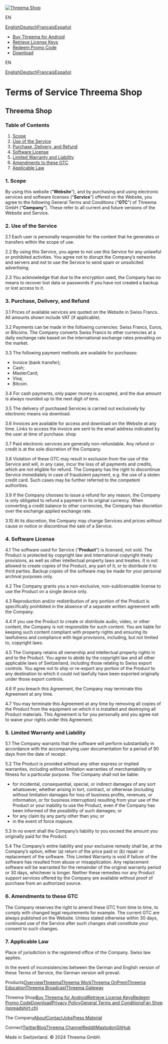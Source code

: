 [![Threema Shop](/images/threema-logo.svg)](https://shop.threema.ch/en "Threema Shop")

[](https://shop.threema.ch/en/buy "Your Locally Saved Order(s)")

EN

[English](https://shop.threema.ch/en/terms)[Deutsch](https://shop.threema.ch/de/terms)[Français](https://shop.threema.ch/fr/terms)[Español](https://shop.threema.ch/es/terms)

* [Buy Threema for Android](https://shop.threema.ch/en/buy "Buy Threema for Android")
* [Retrieve License Keys](https://shop.threema.ch/en/retrieve-keys "Retrieve License Keys")
* [Redeem Promo Code](https://shop.threema.ch/en/redeem "Redeem Promo Code")
* [Download](https://shop.threema.ch/en/download "Download")

EN

[English](https://shop.threema.ch/en/terms)[Deutsch](https://shop.threema.ch/de/terms)[Français](https://shop.threema.ch/fr/terms)[Español](https://shop.threema.ch/es/terms)

Terms of Service Threema Shop
=============================

Threema Shop
------------

### Table of Contents

1. [Scope](#1-scope)
2. [Use of the Service](#2-use-of-the-service)
3. [Purchase, Delivery, and Refund](#3-purchase-delivery-and-refund)
4. [Software License](#4-software-license)
5. [Limited Warranty and Liability](#5-limited-warranty-and-liability)
6. [Amendments to these GTC](#6-amendments-to-these-gtc)
7. [Applicable Law](#7-applicable-law)

### 1\. Scope

By using this website (“**Website**”), and by purchasing and using electronic services and software licenses (“**Service**”) offered on the Website, you agree to the following General Terms and Conditions (“**GTC**”) of Threema GmbH (“**Company**”). These refer to all current and future versions of the Website and Service.

### 2\. Use of the Service

2.1 Each user is personally responsible for the content that he generates or transfers within the scope of use.

2.2 By using this Service, you agree to not use this Service for any unlawful or prohibited activities. You agree not to disrupt the Company’s networks and servers and not to use the Service to send spam or unsolicited advertising.

2.3 You acknowledge that due to the encryption used, the Company has no means to recover lost data or passwords if you have not created a backup or lost access to it.

### 3\. Purchase, Delivery, and Refund

3.1 Prices of available services are quoted on the Website in Swiss Francs. All amounts shown include VAT (if applicable).

3.2 Payments can be made in the following currencies: Swiss Francs, Euros, or Bitcoins. The Company converts Swiss Francs to other currencies at a daily exchange rate based on the international exchange rates prevailing on the market.

3.3 The following payment methods are available for purchases:

* Invoice (bank transfer);
* Cash;
* MasterCard;
* Visa;
* Bitcoin.

3.4 For cash payments, only paper money is accepted, and the due amount is always rounded up to the next digit of tens.

3.5 The delivery of purchased Services is carried out exclusively by electronic means via download.

3.6 Invoices are available for access and download on the Website at any time. Links to access the invoice are sent to the email address indicated by the user at time of purchase. shop

3.7 Paid electronic services are generally non-refundable. Any refund or credit is at the sole discretion of the Company.

3.8 Violation of these GTC may result in exclusion from the use of the Service and will, in any case, incur the loss of all payments and credits, which are not eligible for refund. The Company has the right to discontinue Service immediately in case of fraudulent payment, e.g. the use of a stolen credit card. Such cases may be further referred to the competent authorities.

3.9 If the Company chooses to issue a refund for any reason, the Company is only obligated to refund a payment in its original currency. When converting a credit balance to other currencies, the Company has discretion over the exchange applied exchange rate.

3.10 At its discretion, the Company may change Services and prices without cause or notice or discontinue the sale of a Service.

### 4\. Software License

4.1 The software used for Service (“**Product**”) is licensed, not sold. The Product is protected by copyright law and international copyright treaty provisions, as well as other intellectual property laws and treaties. It is not allowed to create copies of the Product, any part of it, or to distribute it to third parties. Backup copies of the software may be made for your personal archival purposes only.

4.2 The Company grants you a non-exclusive, non-sublicensable license to use the Product on a single device only.

4.3 Reproduction and/or redistribution of any portion of the Product is specifically prohibited in the absence of a separate written agreement with the Company.

4.4 If you use the Product to create or distribute audio, video, or other content, the Company is not responsible for such content. You are liable for keeping such content compliant with property rights and ensuring its lawfulness and compliance with legal provisions, including, but not limited to, copyright laws.

4.5 The Company retains all ownership and intellectual property rights in and to the Product. You agree to abide by the copyright law and all other applicable laws of Switzerland, including those relating to Swiss export controls. You agree not to ship or re-export any portion of the Product to any destination to which it could not lawfully have been exported originally under those export controls.

4.6 If you breach this Agreement, the Company may terminate this Agreement at any time.

4.7 You may terminate this Agreement at any time by removing all copies of the Product from the equipment on which it is installed and destroying all Product materials. This Agreement is for you personally and you agree not to waive your rights under this Agreement.

### 5\. Limited Warranty and Liability

5.1 The Company warrants that the software will perform substantially in accordance with the accompanying user documentation for a period of 90 days from the date of receipt.

5.2 The Product is provided without any other express or implied warranties, including without limitation warranties of merchantability or fitness for a particular purpose. The Company shall not be liable:

* for incidental, consequential, special, or indirect damages of any sort whatsoever, whether arising in tort, contract, or otherwise (including without limitation damages for loss of business profits, revenues, or information, or for business interruption) resulting from your use of the Product or your inability to use the Product, even if the Company has been informed of the possibility of such damages; or
* for any claim by any party other than you; or
* in the event of force majeure.

5.3 In no event shall the Company’s liability to you exceed the amount you originally paid for the Product.

5.4 The Company’s entire liability and your exclusive remedy shall be, at the Company’s option, either (a) return of the price paid or (b) repair or replacement of the software. This Limited Warranty is void if failure of the software has resulted from abuse or misapplication. Any replacement software will be warranted for the remainder of the original warranty period or 30 days, whichever is longer. Neither these remedies nor any Product support services offered by the Company are available without proof of purchase from an authorized source.

### 6\. Amendments to these GTC

The Company reserves the right to amend these GTC from time to time, to comply with changed legal requirements for example. The current GTC are always published on the Website. Unless stated otherwise within 30 days, continued use of the Service after such changes shall constitute your consent to such changes.

### 7\. Applicable Law

Place of jurisdiction is the registered office of the Company. Swiss law applies.

In the event of inconsistencies between the German and English version of these Terms of Service, the German version will prevail.

Products[Overview](https://threema.ch/ "Overview")[Threema](https://threema.ch/en/home "Threema")[Threema Work](https://threema.ch/en/work "Threema Work")[Threema OnPrem](https://threema.ch/en/onprem "Threema OnPrem")[Threema Education](https://threema.ch/en/education "Threema Education")[Threema Broadcast](https://threema.ch/en/broadcast "Threema Broadcast")[Threema Gateway](https://gateway.threema.ch/en "Threema Gateway")

Threema Shop[Buy Threema for Android](https://shop.threema.ch/en/buy "Buy Threema for Android")[Retrieve License Keys](https://shop.threema.ch/en/retrieve-keys "Retrieve License Keys")[Redeem Promo Code](https://shop.threema.ch/en/redeem "Redeem Promo Code")[Download](https://shop.threema.ch/en/download "Download")[Privacy Policy](https://shop.threema.ch/en/privacy "Privacy Policy")[General Terms and Conditions](https://shop.threema.ch/en/terms "General Terms and Conditions")[Fan Shop (spreadshirt.ch)](https://threema.myspreadshop.ch/ "Fan Shop (spreadshirt.ch)")

The Company[About](https://threema.ch/en/about "About")[Contact](https://threema.ch/en/contact "Contact")[Jobs](https://threema.ch/en/jobs "Jobs")[Press Material](https://threema.ch/en/press "Press Material")

Connect[Twitter](https://twitter.com/ThreemaApp "Twitter")[Blog](https://threema.ch/en/blog "Blog")[Threema Channel](https://threema.ch/en/faq/Threema_Channel "Threema Channel")[Reddit](https://www.reddit.com/r/threema/ "Reddit")[Mastodon](https://mastodon.social/@threemaapp "Mastodon")[GitHub](https://github.com/threema-ch "GitHub")

Made in Switzerland. © 2024 Threema GmbH.